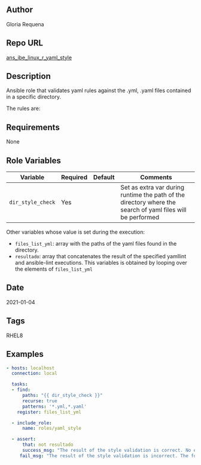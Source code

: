 ## Author

Gloria Requena

## Repo URL 
 
 [ans_ibe_linux_r_yaml_style][ans_ibe_linux_r_yaml_style] 
 
[ans_ibe_linux_r_yaml_style]: https://github.com/grequenar/jekyll_automation/tree/master/roles/yaml_style
 
## Description 
 
Ansible role that validates yaml rules against the .yml, .yaml files contained in a specific directory. 

The rules are:
 
## Requirements

None

## Role Variables

| Variable | Required | Default | Comments |
| -------- | -------- | ------- | -------- |
| `dir_style_check` | Yes | ` ` | Set as extra var during runtime the path of the directory where the search of yaml files will be performed |

Other variables whose value is set during the execution:
- `files_list_yml`: array with the paths of the yaml files found in the directory. 
- `resultado`: array that concatenates the result of the specified yamllint and ansible-lint executions. This variables is obtained by looping over the elements of `files_list_yml`

## Date 
 
2021-01-04

## Tags

RHEL8

## Examples 

```yaml
- hosts: localhost
  connection: local

  tasks:
  - find:
      paths: "{{ dir_style_check }}"
      recurse: true
      patterns: '*.yml,*.yaml'
    register: files_list_yml

  - include_role:
      name: roles/yaml_style

  - assert:
      that: not resultado
      success_msg: "The result of the style validation is correct. No errors found."
     fail_msg: "The result of the style validation is incorrect. The following errors were found:\n {{ resultado }}"
```

